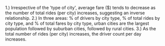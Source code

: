 1.) Irrespective of the 'type of city', average fare ($) tends to decrease as the number of total rides (per city) increases, suggesting an inverse relationship.
2.) In three areas: % of drivers by city type, % of total rides by city type, and % of total fares by city type, urban cities are the largest population followed by suburban cities, followed by rural cities. 
3.) As the total number of rides (per city) increases, the driver count per day increases. 
